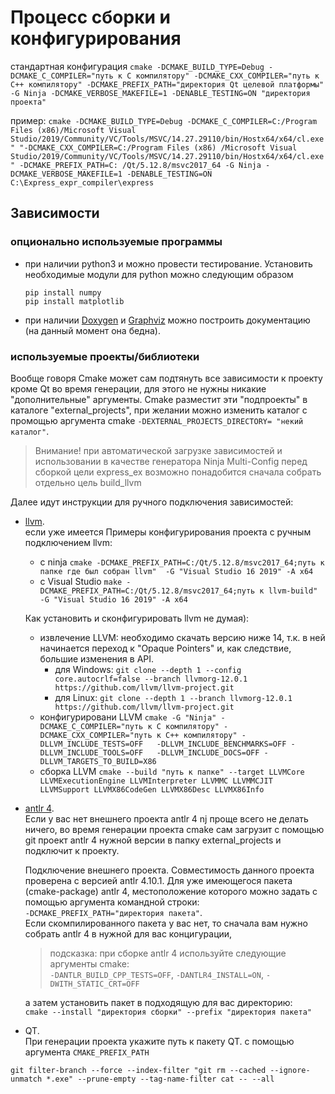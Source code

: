 # Процесс сборки и конфигурирования

стандартная конфигурация
`cmake -DCMAKE_BUILD_TYPE=Debug -DCMAKE_C_COMPILER="путь к C компилятору" -DCMAKE_CXX_COMPILER="путь к C++ компилятору"
-DCMAKE_PREFIX_PATH="директория Qt целевой платформы" -G Ninja -DCMAKE_VERBOSE_MAKEFILE=1 -DENABLE_TESTING=ON "директория проекта"`

пример:
`cmake -DCMAKE_BUILD_TYPE=Debug -DCMAKE_C_COMPILER=C:/Program Files (x86)/Microsoft Visual Studio/2019/Community/VC/Tools/MSVC/14.27.29110/bin/Hostx64/x64/cl.exe" "-DCMAKE_CXX_COMPILER=C:/Program Files (x86)
/Microsoft Visual Studio/2019/Community/VC/Tools/MSVC/14.27.29110/bin/Hostx64/x64/cl.exe" -DCMAKE_PREFIX_PATH=C:
/Qt/5.12.8/msvc2017_64 -G Ninja -DCMAKE_VERBOSE_MAKEFILE=1 -DENABLE_TESTING=ON C:\Express_expr_compiler\express`

## Зависимости

### опционально используемые программы

* при наличии python3 и можно провести тестирование. Установить необходимые модули для python можно следующим образом
  ```
  pip install numpy  
  pip install matplotlib
  ```

* при наличии [Doxygen](https://doxygen.nl/download.html) и [Graphviz](https://graphviz.org/download/)
  можно построить документацию (на данный момент она бедна).

### используемые проекты/библиотеки

Вообще говоря Cmake может сам подтянуть все зависимости к проекту кроме Qt во время генерации, для этого не нужны
никакие "дополнительные" аргументы. Cmake разместит эти "подпроекты"
в каталоге "external_projects", при желании можно изменить каталог с промощью аргумента cmake
`-DEXTERNAL_PROJECTS_DIRECTORY= "некий каталог"`.
> Внимание! при автоматической загрузке зависимостей и использовании в качестве генератора Ninja Multi-Config
> перед сборкой цели express_ex возможно понадобится сначала собрать отдельно цель build_llvm

Далее идут инструкции для ручного подключения зависимостей:

* [llvm](https://llvm.org/docs/GettingStarted.html).  
  если уже имеется Примеры конфигурирования проекта с ручным подключением llvm:
    * с
      ninja `cmake -DCMAKE_PREFIX_PATH=C:/Qt/5.12.8/msvc2017_64;путь к папке где был собран llvm"  -G "Visual Studio 16 2019" -A x64`
    * с Visual
      Studio  `make -DCMAKE_PREFIX_PATH=C:/Qt/5.12.8/msvc2017_64;путь к llvm-build" -G "Visual Studio 16 2019" -A x64`

  Как установить и сконфигурировать llvm не думая):
    * извлечение LLVM:
      необходимо скачать версию ниже 14, т.к. в ней начинается переход к "Opaque Pointers" и, как следствие, большие
      изменения в API.
        * для
          Windows: `git clone --depth 1 --config core.autocrlf=false --branch llvmorg-12.0.1  https://github.com/llvm/llvm-project.git`
        * для Linux: `git clone --depth 1 --branch llvmorg-12.0.1  https://github.com/llvm/llvm-project.git`
    * конфигурировани LLVM
      `cmake -G "Ninja"
      -DCMAKE_C_COMPILER="путь к C компилятору"
      -DCMAKE_CXX_COMPILER="путь к C++ компилятору"
      -DLLVM_INCLUDE_TESTS=OFF  
      -DLLVM_INCLUDE_BENCHMARKS=OFF -DLLVM_INCLUDE_TOOLS=OFF  
      -DLLVM_INCLUDE_DOCS=OFF -DLLVM_TARGETS_TO_BUILD=X86`
    * сборка
      LLVM `cmake --build "путь к папке" --target LLVMCore LLVMExecutionEngine LLVMInterpreter LLVMMC LLVMMCJIT LLVMSupport LLVMX86CodeGen LLVMX86Desc LLVMX86Info`
* [antlr 4](https://www.antlr.org/).  
  Если у вас нет внешнего проекта antlr 4 nj проще всего не делать ничего, во время генерации проекта cmake сам загрузит
  c помощью git проект antlr 4 нужной версии в папку external_projects и подключит к проекту.

  Подключение внешнего проекта. Совместимость данного проекта проверена с версией antlr 4.10.1. Для уже имеющегося
  пакета (cmake-package)  antlr 4, местоположение которого можно задать с помощью аргумента командной строки:  
  `-DCMAKE_PREFIX_PATH="директория пакета"`.  
  Если скомпилированного пакета у вас нет, то сначала вам нужно собрать antlr 4 в нужной для вас концигурации,
  > подсказка: при сборке antlr 4 используйте следующие аргументы cmake:  
  `-DANTLR_BUILD_CPP_TESTS=OFF`, `-DANTLR4_INSTALL=ON`, `-DWITH_STATIC_CRT=OFF`

  а затем установить пакет в подходящую для вас директорию:  
  `cmake --install "директория сборки" --prefix "директория пакета" `

* QT.  
  При генерации проекта укажите путь к пакету QT. c помощью аргумента `CMAKE_PREFIX_PATH`

`git filter-branch --force --index-filter "git rm --cached --ignore-unmatch *.exe" --prune-empty --tag-name-filter cat -- --all`